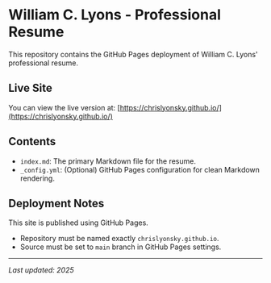# William C. Lyons - Professional Resume

This repository contains the GitHub Pages deployment of William C. Lyons' professional resume.

## Live Site

You can view the live version at: [https://chrislyonsky.github.io/](https://chrislyonsky.github.io/)

## Contents

- `index.md`: The primary Markdown file for the resume.
- `_config.yml`: (Optional) GitHub Pages configuration for clean Markdown rendering.

## Deployment Notes

This site is published using GitHub Pages.
- Repository must be named exactly `chrislyonsky.github.io`.
- Source must be set to `main` branch in GitHub Pages settings.

---

_Last updated: 2025_
